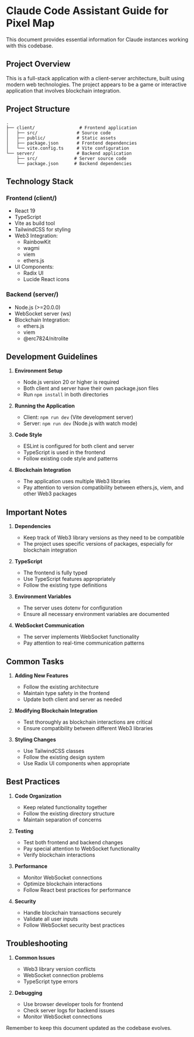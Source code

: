 # Claude Code Assistant Guide for Pixel Map

This document provides essential information for Claude instances working with this codebase.

## Project Overview

This is a full-stack application with a client-server architecture, built using modern web technologies. The project appears to be a game or interactive application that involves blockchain integration.

## Project Structure

```
.
├── client/                 # Frontend application
│   ├── src/               # Source code
│   ├── public/            # Static assets
│   ├── package.json       # Frontend dependencies
│   └── vite.config.ts     # Vite configuration
└── server/                # Backend application
    ├── src/              # Server source code
    └── package.json      # Backend dependencies
```

## Technology Stack

### Frontend (client/)

- React 19
- TypeScript
- Vite as build tool
- TailwindCSS for styling
- Web3 Integration:
  - RainbowKit
  - wagmi
  - viem
  - ethers.js
- UI Components:
  - Radix UI
  - Lucide React icons

### Backend (server/)

- Node.js (>=20.0.0)
- WebSocket server (ws)
- Blockchain Integration:
  - ethers.js
  - viem
  - @erc7824/nitrolite

## Development Guidelines

1. **Environment Setup**

   - Node.js version 20 or higher is required
   - Both client and server have their own package.json files
   - Run `npm install` in both directories

2. **Running the Application**

   - Client: `npm run dev` (Vite development server)
   - Server: `npm run dev` (Node.js with watch mode)

3. **Code Style**

   - ESLint is configured for both client and server
   - TypeScript is used in the frontend
   - Follow existing code style and patterns

4. **Blockchain Integration**
   - The application uses multiple Web3 libraries
   - Pay attention to version compatibility between ethers.js, viem, and other Web3 packages

## Important Notes

1. **Dependencies**

   - Keep track of Web3 library versions as they need to be compatible
   - The project uses specific versions of packages, especially for blockchain integration

2. **TypeScript**

   - The frontend is fully typed
   - Use TypeScript features appropriately
   - Follow the existing type definitions

3. **Environment Variables**

   - The server uses dotenv for configuration
   - Ensure all necessary environment variables are documented

4. **WebSocket Communication**
   - The server implements WebSocket functionality
   - Pay attention to real-time communication patterns

## Common Tasks

1. **Adding New Features**

   - Follow the existing architecture
   - Maintain type safety in the frontend
   - Update both client and server as needed

2. **Modifying Blockchain Integration**

   - Test thoroughly as blockchain interactions are critical
   - Ensure compatibility between different Web3 libraries

3. **Styling Changes**
   - Use TailwindCSS classes
   - Follow the existing design system
   - Use Radix UI components when appropriate

## Best Practices

1. **Code Organization**

   - Keep related functionality together
   - Follow the existing directory structure
   - Maintain separation of concerns

2. **Testing**

   - Test both frontend and backend changes
   - Pay special attention to WebSocket functionality
   - Verify blockchain interactions

3. **Performance**

   - Monitor WebSocket connections
   - Optimize blockchain interactions
   - Follow React best practices for performance

4. **Security**
   - Handle blockchain transactions securely
   - Validate all user inputs
   - Follow WebSocket security best practices

## Troubleshooting

1. **Common Issues**

   - Web3 library version conflicts
   - WebSocket connection problems
   - TypeScript type errors

2. **Debugging**
   - Use browser developer tools for frontend
   - Check server logs for backend issues
   - Monitor WebSocket connections

Remember to keep this document updated as the codebase evolves.
